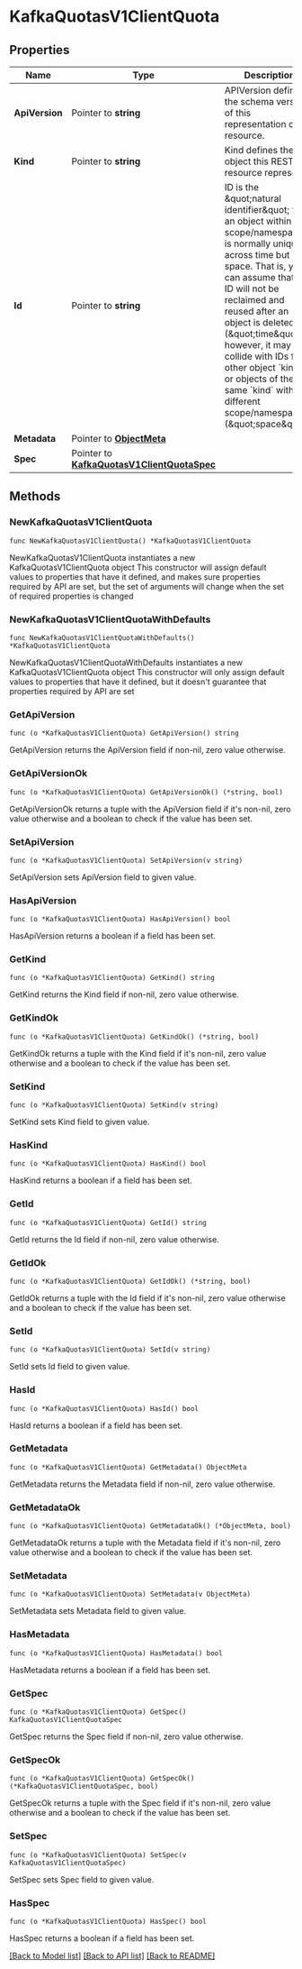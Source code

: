 # KafkaQuotasV1ClientQuota

## Properties

Name | Type | Description | Notes
------------ | ------------- | ------------- | -------------
**ApiVersion** | Pointer to **string** | APIVersion defines the schema version of this representation of a resource. | [optional] [readonly] 
**Kind** | Pointer to **string** | Kind defines the object this REST resource represents. | [optional] [readonly] 
**Id** | Pointer to **string** | ID is the \&quot;natural identifier\&quot; for an object within its scope/namespace; it is normally unique across time but not space. That is, you can assume that the ID will not be reclaimed and reused after an object is deleted (\&quot;time\&quot;); however, it may collide with IDs for other object &#x60;kinds&#x60; or objects of the same &#x60;kind&#x60; within a different scope/namespace (\&quot;space\&quot;). | [optional] [readonly] 
**Metadata** | Pointer to [**ObjectMeta**](ObjectMeta.md) |  | [optional] 
**Spec** | Pointer to [**KafkaQuotasV1ClientQuotaSpec**](KafkaQuotasV1ClientQuotaSpec.md) |  | [optional] 

## Methods

### NewKafkaQuotasV1ClientQuota

`func NewKafkaQuotasV1ClientQuota() *KafkaQuotasV1ClientQuota`

NewKafkaQuotasV1ClientQuota instantiates a new KafkaQuotasV1ClientQuota object
This constructor will assign default values to properties that have it defined,
and makes sure properties required by API are set, but the set of arguments
will change when the set of required properties is changed

### NewKafkaQuotasV1ClientQuotaWithDefaults

`func NewKafkaQuotasV1ClientQuotaWithDefaults() *KafkaQuotasV1ClientQuota`

NewKafkaQuotasV1ClientQuotaWithDefaults instantiates a new KafkaQuotasV1ClientQuota object
This constructor will only assign default values to properties that have it defined,
but it doesn't guarantee that properties required by API are set

### GetApiVersion

`func (o *KafkaQuotasV1ClientQuota) GetApiVersion() string`

GetApiVersion returns the ApiVersion field if non-nil, zero value otherwise.

### GetApiVersionOk

`func (o *KafkaQuotasV1ClientQuota) GetApiVersionOk() (*string, bool)`

GetApiVersionOk returns a tuple with the ApiVersion field if it's non-nil, zero value otherwise
and a boolean to check if the value has been set.

### SetApiVersion

`func (o *KafkaQuotasV1ClientQuota) SetApiVersion(v string)`

SetApiVersion sets ApiVersion field to given value.

### HasApiVersion

`func (o *KafkaQuotasV1ClientQuota) HasApiVersion() bool`

HasApiVersion returns a boolean if a field has been set.

### GetKind

`func (o *KafkaQuotasV1ClientQuota) GetKind() string`

GetKind returns the Kind field if non-nil, zero value otherwise.

### GetKindOk

`func (o *KafkaQuotasV1ClientQuota) GetKindOk() (*string, bool)`

GetKindOk returns a tuple with the Kind field if it's non-nil, zero value otherwise
and a boolean to check if the value has been set.

### SetKind

`func (o *KafkaQuotasV1ClientQuota) SetKind(v string)`

SetKind sets Kind field to given value.

### HasKind

`func (o *KafkaQuotasV1ClientQuota) HasKind() bool`

HasKind returns a boolean if a field has been set.

### GetId

`func (o *KafkaQuotasV1ClientQuota) GetId() string`

GetId returns the Id field if non-nil, zero value otherwise.

### GetIdOk

`func (o *KafkaQuotasV1ClientQuota) GetIdOk() (*string, bool)`

GetIdOk returns a tuple with the Id field if it's non-nil, zero value otherwise
and a boolean to check if the value has been set.

### SetId

`func (o *KafkaQuotasV1ClientQuota) SetId(v string)`

SetId sets Id field to given value.

### HasId

`func (o *KafkaQuotasV1ClientQuota) HasId() bool`

HasId returns a boolean if a field has been set.

### GetMetadata

`func (o *KafkaQuotasV1ClientQuota) GetMetadata() ObjectMeta`

GetMetadata returns the Metadata field if non-nil, zero value otherwise.

### GetMetadataOk

`func (o *KafkaQuotasV1ClientQuota) GetMetadataOk() (*ObjectMeta, bool)`

GetMetadataOk returns a tuple with the Metadata field if it's non-nil, zero value otherwise
and a boolean to check if the value has been set.

### SetMetadata

`func (o *KafkaQuotasV1ClientQuota) SetMetadata(v ObjectMeta)`

SetMetadata sets Metadata field to given value.

### HasMetadata

`func (o *KafkaQuotasV1ClientQuota) HasMetadata() bool`

HasMetadata returns a boolean if a field has been set.

### GetSpec

`func (o *KafkaQuotasV1ClientQuota) GetSpec() KafkaQuotasV1ClientQuotaSpec`

GetSpec returns the Spec field if non-nil, zero value otherwise.

### GetSpecOk

`func (o *KafkaQuotasV1ClientQuota) GetSpecOk() (*KafkaQuotasV1ClientQuotaSpec, bool)`

GetSpecOk returns a tuple with the Spec field if it's non-nil, zero value otherwise
and a boolean to check if the value has been set.

### SetSpec

`func (o *KafkaQuotasV1ClientQuota) SetSpec(v KafkaQuotasV1ClientQuotaSpec)`

SetSpec sets Spec field to given value.

### HasSpec

`func (o *KafkaQuotasV1ClientQuota) HasSpec() bool`

HasSpec returns a boolean if a field has been set.


[[Back to Model list]](../README.md#documentation-for-models) [[Back to API list]](../README.md#documentation-for-api-endpoints) [[Back to README]](../README.md)


